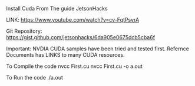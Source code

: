 Install Cuda From The guide JetsonHacks

LINK: https://www.youtube.com/watch?v=cv-FqtPsvrA

Git Repository: https://gist.github.com/jetsonhacks/6da905e0675dcb5cba6f

Important:
	NVDIA CUDA samples have been tried and tested first.
	Refernce Documents has LINKS to many CUDA resources.

To Compile the code 
	nvcc First.cu
	nvcc First.cu -o a.out

To Run the code
	./a.out
